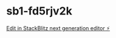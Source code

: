 # sb1-fd5rjv2k

[Edit in StackBlitz next generation editor ⚡️](https://stackblitz.com/~/github.com/alankd/sb1-fd5rjv2k)